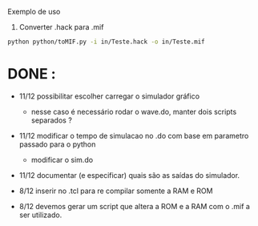 

Exemplo de uso

1. Converter .hack para .mif

```bash
python python/toMIF.py -i in/Teste.hack -o in/Teste.mif                    
```

# DONE :

 - 11/12 possibilitar escolher carregar o simulador gráfico
     - nesse caso é necessário rodar o wave.do, manter dois scripts separados ?
 - 11/12 modificar o tempo de simulacao no .do com base em parametro passado para o python 
      - modificar o sim.do
 - 11/12 documentar (e especificar) quais são as saídas do simulador.

- 8/12 inserir no .tcl para re compilar somente a RAM e ROM
- 8/12 devemos gerar um script que altera a ROM e a RAM com o .mif a ser utilizado.
  
